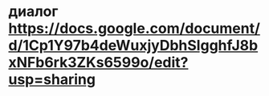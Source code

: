 #  диалог https://docs.google.com/document/d/1Cp1Y97b4deWuxjyDbhSlgghfJ8bxNFb6rk3ZKs6599o/edit?usp=sharing
